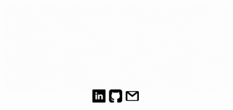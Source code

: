 <img src="mygif.gif" align="center" alt="my profile">

<div align="center">
   <a src="mailto:shikharswat64@gmail.com"><img src="/logo/linkedin.png" align="center" alt="my profile" width="30px" align="center">&nbsp;</a>
   <a src="https://github.com/shikharx06" target="_blank"><img src="https://github.com/shikharx06/shikharx06/blob/master/logo/github.png" align="center" alt="my profile" width="30px" align="center">&nbsp;</a>
   <a src=" "><img src="/logo/gmail.png" align="center" alt="my profile" width="30px" align="center">&nbsp;</a>
</div>
